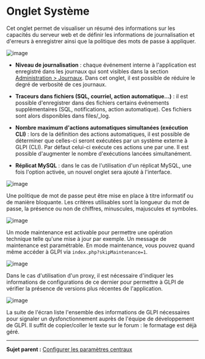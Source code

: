 Onglet Système
==============

Cet onglet permet de visualiser un résumé des informations sur les capacités du serveur web et de définir les informations de journalisation et d'erreurs à enregistrer ainsi que la politique des mots de passe à appliquer.

![image](docs/image/sytemConfig.png)

- **Niveau de journalisation** : chaque événement interne à l'application est enregistré dans les journaux qui sont visibles dans la section [Administration > Journaux](index.php?fr/07_Module_Administration/10_Journaux.md). Dans cet onglet, il est possible de réduire le degré de verbosité de ces journaux.

- **Traceurs dans fichiers (SQL, courriel, action automatique...)** : il est possible d'enregistrer dans des fichiers certains événements supplémentaires (SQL, notifications, action automatique). Ces fichiers sont alors disponibles dans files/_log.

- **Nombre maximum d'actions automatiques simultanées (exécution CLI)** : lors de la définition des actions automatiques, il est possible de déterminer que celles-ci seront exécutées par un système externe à GLPI (CLI). Par défaut celui-ci exécute ces actions une par une. Il est possible d'augmenter le nombre d'exécutions lancées simultanément.

- **Réplicat MySQL** : dans le cas de l'utilisation d'un réplicat MySQL, une fois l'option activée, un nouvel onglet sera ajouté à l'interface.

![image](docs/image/systemMdp.png)

Une politique de mot de passe peut être mise en place à titre informatif ou de manière bloquante. Les critères utilisables sont la longueur du mot de passe, la présence ou non de chiffres, minuscules, majuscules et symboles.

![image](docs/image/systemMaintenance.png)

Un mode maintenance est activable pour permettre une opération technique telle qu'une mise à jour par exemple. Un message de maintenance est paramétrable. En mode maintenance, vous pouvez quand même accéder à GLPI via `index.php?skipMaintenance=1`.

![image](docs/image/systemProxy.png)

Dans le cas d'utilisation d'un proxy, il est nécessaire d'indiquer les informations de configurations de ce dernier pour permettre à GLPI de vérifier la présence de versions plus récentes de l'application.

![image](docs/image/systemInfo.png)

La suite de l'écran liste l'ensemble des informations de GLPI nécessaires pour signaler un dysfonctionnement auprès de l'équipe de développement de GLPI. Il suffit de copier/coller le texte sur le forum : le formatage est déjà géré.

-----
**Sujet parent :** [Configurer les paramètres centraux](index.php?fr/08_Module_Configuration/06_Générale/01_Configures_les_paramètres_centraux.md)
